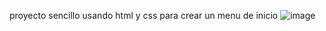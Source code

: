 proyecto sencillo usando html y css para crear un menu de inicio 
![image](https://user-images.githubusercontent.com/102478250/201817389-ab2d2f41-6093-4f8f-bfed-e4d272269b1b.png)
